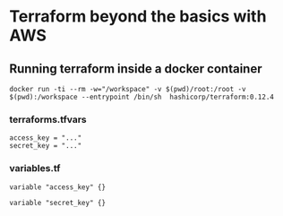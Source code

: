 # Terraform beyond the basics with AWS

## Running terraform inside a docker container 
```
docker run -ti --rm -w="/workspace" -v $(pwd)/root:/root -v $(pwd):/workspace --entrypoint /bin/sh  hashicorp/terraform:0.12.4
```

### terraforms.tfvars
```
access_key = "..."
secret_key = "..."
```

### variables.tf
```
variable "access_key" {}

variable "secret_key" {}
```
